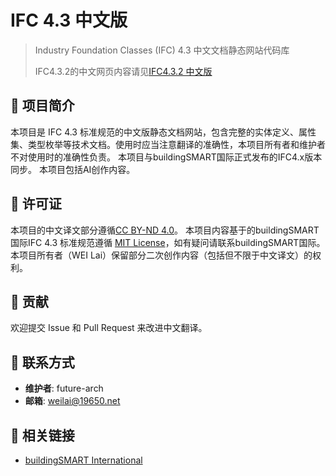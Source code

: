 # IFC 4.3 中文版

> Industry Foundation Classes (IFC) 4.3 中文文档静态网站代码库
> 
> IFC4.3.2的中文网页内容请见[IFC4.3.2 中文版](https://ifc4-3-chinese.19650.org/)

## 📖 项目简介

本项目是 IFC 4.3 标准规范的中文版静态文档网站，包含完整的实体定义、属性集、类型枚举等技术文档。使用时应当注意翻译的准确性，本项目所有者和维护者不对使用时的准确性负责。
本项目与buildingSMART国际正式发布的IFC4.x版本同步。
本项目包括AI创作内容。


## 📝 许可证
本项目的中文译文部分遵循[CC BY-ND 4.0](https://creativecommons.org/licenses/by-nd/4.0/deed.zh-hans)。
本项目内容基于的buildingSMART国际IFC 4.3 标准规范遵循 [MIT License](LICENSE)，如有疑问请联系buildingSMART国际。
本项目所有者（WEI Lai）保留部分二次创作内容（包括但不限于中文译文）的权利。

## 🤝 贡献

欢迎提交 Issue 和 Pull Request 来改进中文翻译。

## 📧 联系方式

- **维护者**: future-arch
- **邮箱**: weilai@19650.net

## 🔗 相关链接
- [buildingSMART International](https://www.buildingsmart.org/)
